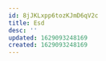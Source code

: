 ```yaml
---
id: 8jJKLxpp6tozKJmD6qV2c
title: Esd
desc: ''
updated: 1629093248169
created: 1629093248169
---
```


